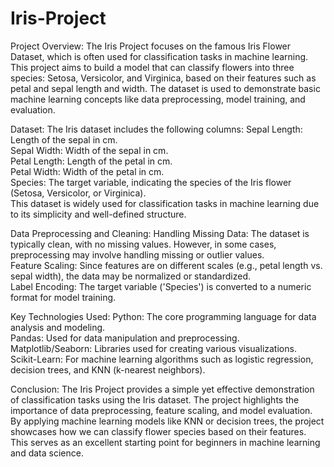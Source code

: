 # Iris-Project

Project Overview:
The Iris Project focuses on the famous Iris Flower Dataset, which is often used for classification tasks in machine learning. This project aims to build a model that can classify flowers into three species: Setosa, Versicolor, and Virginica, based on their features such as petal and sepal length and width. The dataset is used to demonstrate basic machine learning concepts like data preprocessing, model training, and evaluation.

Dataset:
The Iris dataset includes the following columns:
Sepal Length: Length of the sepal in cm.                  
Sepal Width: Width of the sepal in cm.                  
Petal Length: Length of the petal in cm.                   
Petal Width: Width of the petal in cm.                         
Species: The target variable, indicating the species of the Iris flower (Setosa, Versicolor, or Virginica).                             
This dataset is widely used for classification tasks in machine learning due to its simplicity and well-defined structure.

Data Preprocessing and Cleaning:
Handling Missing Data: The dataset is typically clean, with no missing values. However, in some cases, preprocessing may involve handling missing or outlier values.                 
Feature Scaling: Since features are on different scales (e.g., petal length vs. sepal width), the data may be normalized or standardized.                  
Label Encoding: The target variable ('Species') is converted to a numeric format for model training.     

Key Technologies Used:
Python: The core programming language for data analysis and modeling.              
Pandas: Used for data manipulation and preprocessing.                  
Matplotlib/Seaborn: Libraries used for creating various visualizations.                 
Scikit-Learn: For machine learning algorithms such as logistic regression, decision trees, and KNN (k-nearest neighbors).           

Conclusion:
The Iris Project provides a simple yet effective demonstration of classification tasks using the Iris dataset. The project highlights the importance of data preprocessing, feature scaling, and model evaluation. By applying machine learning models like KNN or decision trees, the project showcases how we can classify flower species based on their features. This serves as an excellent starting point for beginners in machine learning and data science.

